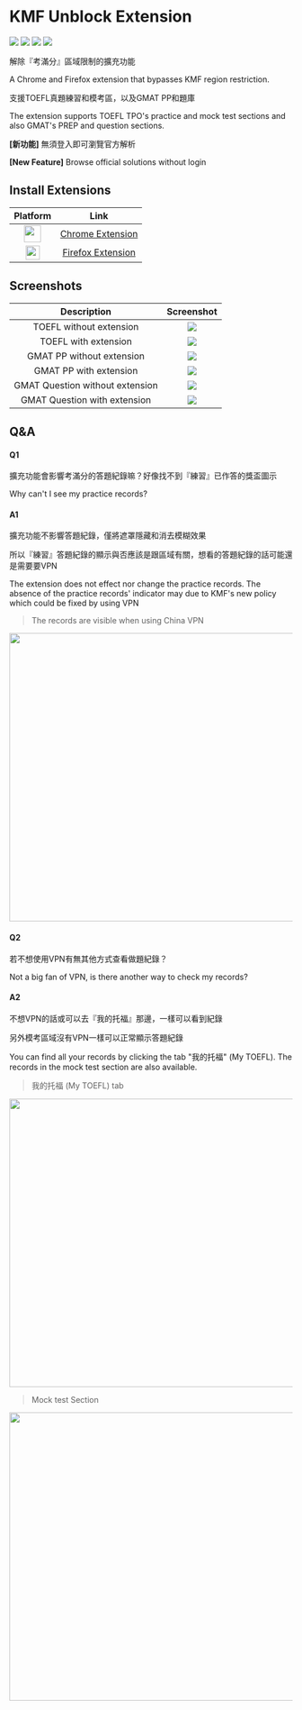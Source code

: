 # KMF Unblock Extension

[![](https://img.shields.io/chrome-web-store/users/jlbknbfjajehjmfjegefddgegipadonb?label=Chrome)](https://chrome.google.com/webstore/detail/kmf-unblock/jlbknbfjajehjmfjegefddgegipadonb) [![](https://img.shields.io/chrome-web-store/rating/jlbknbfjajehjmfjegefddgegipadonb?label=Rating)](https://chrome.google.com/webstore/detail/kmf-unblock/jlbknbfjajehjmfjegefddgegipadonb) [![](https://img.shields.io/amo/users/{24e6e3c8-3ef1-4c79-a9d6-d43f83cb5470}?color=F62336&label=Firefox)](https://addons.mozilla.org/en-GB/firefox/addon/kmf-unblock/)   [![](https://img.shields.io/amo/dw/{24e6e3c8-3ef1-4c79-a9d6-d43f83cb5470}?color=F62336&label=Downloads)](https://addons.mozilla.org/en-GB/firefox/addon/kmf-unblock/)

解除『考滿分』區域限制的擴充功能

A Chrome and Firefox extension that bypasses KMF region restriction.

支援TOEFL真題練習和模考區，以及GMAT PP和題庫

The extension supports TOEFL TPO's practice and mock test sections and also GMAT's PREP and question sections.

**[新功能]** 無須登入即可瀏覽官方解析

**[New Feature]** Browse official solutions without login

## Install Extensions

|Platform|Link|
|:-:|:-:|
|[<img src = "https://i.imgur.com/zv5G8Ly.png" width="30px">](https://chrome.google.com/webstore/detail/kmf-unblock/jlbknbfjajehjmfjegefddgegipadonb)| [Chrome Extension](https://chrome.google.com/webstore/detail/kmf-unblock/jlbknbfjajehjmfjegefddgegipadonb) |
|[<img src = "https://i.imgur.com/M6KOVju.png" width="25px">](https://addons.mozilla.org/en-GB/firefox/addon/kmf-unblock/)| [Firefox Extension](https://addons.mozilla.org/en-GB/firefox/addon/kmf-unblock/)|

## Screenshots

|Description|Screenshot|
|:-:|:-:|
|TOEFL without extension|![](https://i.imgur.com/dCHMA7H.png)|
|TOEFL with extension|![](https://i.imgur.com/pM1F5w8.png)|
|GMAT PP without extension|![](https://i.imgur.com/HBsngKw.png)|
|GMAT PP with extension|![](https://i.imgur.com/OdcTCLj.png)|
|GMAT Question without extension|![](https://i.imgur.com/GgMHSdO.png)|
|GMAT Question with extension|![](https://i.imgur.com/BcqJqCL.png)|

## Q&A

#### Q1 
擴充功能會影響考滿分的答題紀錄嘛？好像找不到『練習』已作答的獎盃圖示 

Why can't I see my practice records?

#### A1
擴充功能不影響答題紀錄，僅將遮罩隱藏和消去模糊效果

所以『練習』答題紀錄的顯示與否應該是跟區域有關，想看的答題紀錄的話可能還是需要要VPN

The extension does not effect nor change the practice records. The absence of the practice records' indicator may due to KMF's new policy which could be fixed by using VPN 

> The records are visible when using China VPN

<img src = "https://i.imgur.com/5b1nn5k.png" width="512px">


#### Q2
若不想使用VPN有無其他方式查看做題紀錄？

Not a big fan of VPN, is there another way to check my records?

#### A2

不想VPN的話或可以去『我的托福』那邊，一樣可以看到紀錄

另外模考區域沒有VPN一樣可以正常顯示答題紀錄

You can find all your records by clicking the tab "我的托福" (My TOEFL). The records in the mock test section are also available.

> 我的托福 (My TOEFL) tab

<img src = "https://i.imgur.com/EZ0bN5Z.png" width="512px">

> Mock test Section

<img src = "https://i.imgur.com/MMqHCmG.png " width="512px">
